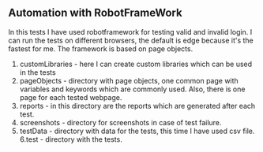## Automation with RobotFrameWork
In this tests I have used robotframework for testing valid and invalid login.
I can run the tests on different browsers, the default is edge because it's the fastest for me.
The framework is based on page objects.
1. customLibraries - here I can create custom libraries which can be used in the tests
2. pageObjects - directory with page objects, one common page with variables and keywords which are commonly used. Also, there is one page for each tested webpage.
3. reports - in this directory are the reports which are generated after each test.
4. screenshots - directory for screenshots in case of test failure.
5. testData - directory with data for the tests, this time I have used csv file.
6.test - directory with the tests.
